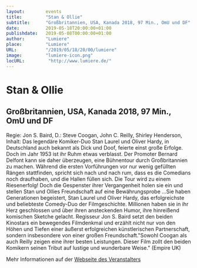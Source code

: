 ```yaml
---
layout:        events
title:         "Stan & Ollie"
subtitle:      "Großbritannien, USA, Kanada 2018, 97 Min., OmU und DF"
date:          2019-05-18T20:00:00+01:00
publishdate:   2019-05-08T00:00:00+01:00
author:        "Lumiere"
place:         "Lumiere"
URL:           "/2019/05/18/20/00/lumiere"
image:         "lumiere-icon.png"
locURL:         "http://www.lumiere.de/"
---
```


Stan & Ollie
===========

Großbritannien, USA, Kanada 2018, 97 Min., OmU und DF
-----------

Regie:  Jon S. Baird, D.: Steve Coogan, John C. Reilly, Shirley Henderson, Inhalt: Das legendäre Komiker-Duo Stan Laurel und Oliver Hardy, in Deutschland auch bekannt als Dick und Doof, feierte einst große Erfolge. Doch im Jahr 1953 ist ihr Ruhm etwas verblasst. Der Promoter Bernard Delfont kann sie daher überzeugen, eine Bühnentour durch Großbritannien zu machen. Während die ersten Vorführungen vor nur wenig gefüllten Rängen stattfinden, spricht sich nach und nach rum, dass es die Comedians noch draufhaben, und die Hallen füllen sich. Die Tour wird zu einem Riesenerfolg! Doch die Gespenster ihrer Vergangenheit holen sie ein und stellen Stan und Ollies Freundschaft auf eine Bewährungsprobe ...Sie haben Generationen begeistert, Stan Laurel und Oliver Hardy, das erfolgreichste und beliebteste Comedy-Duo der Filmgeschichte. Millionen haben sie in ihr Herz geschlossen und über ihren ansteckenden Humor, ihre hinreißend komischen Sketche gelacht. Regisseur Jon S. Baird setzt den beiden Kinostars ein bewegendes Filmdenkmal und erzählt nicht nur von den Höhen und Tiefen einer äußerst erfolgreichen künstlerischen Partnerschaft, sondern insbesondere von einer großen Freundschaft."Sowohl Coogan als auch Reilly zeigen eine ihrer besten Leistungen. Dieser Film zollt den beiden Komikern seinen Tribut auf lustige und wunderbare Weise." (Empire UK)

Mehr Informationen auf der [Webseite des Veranstalters](http://www.lumiere.de/19/05/stan.htm)
